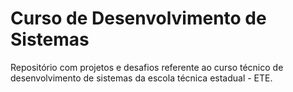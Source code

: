 # Curso de Desenvolvimento de Sistemas

Repositório com projetos e desafios referente ao curso técnico de desenvolvimento de sistemas da escola técnica estadual - ETE.
